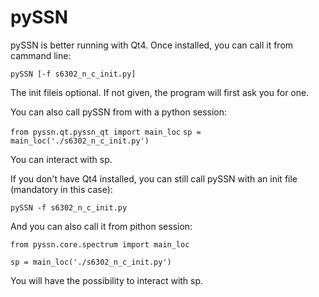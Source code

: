 # pySSN

pySSN is better running with Qt4. Once installed, you can call it from cammand line:

`pySSN [-f s6302_n_c_init.py]`

The init fileis optional. If not given, the program will first ask you for one.

You can also call pySSN from with a python session:

`from pyssn.qt.pyssn_qt import main_loc`
`sp = main_loc('./s6302_n_c_init.py')`

You can interact with sp.


If you don't have Qt4 installed, you can still call pySSN with an init file (mandatory in this case):

`pySSN -f s6302_n_c_init.py`

And you can also call it from pithon session:

`from pyssn.core.spectrum import main_loc`

`sp = main_loc('./s6302_n_c_init.py')`

You will have the possibility to interact with sp.
